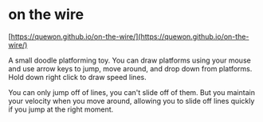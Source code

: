 # on the wire

[https://quewon.github.io/on-the-wire/](https://quewon.github.io/on-the-wire/)

A small doodle platforming toy. You can draw platforms using your mouse and use arrow keys to jump, move around, and drop down from platforms. Hold down right click to draw speed lines.

You can only jump off of lines, you can't slide off of them. But you maintain your velocity when you move around, allowing you to slide off lines quickly if you jump at the right moment.
